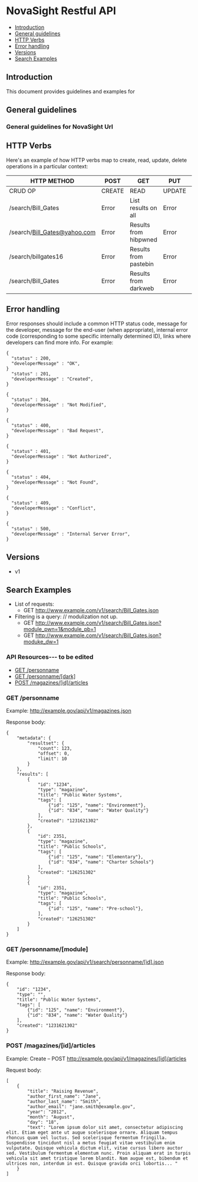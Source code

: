 # NovaSight Restful API 

* [Introduction](#introduction)
* [General guidelines](#general-guidelines)
* [HTTP Verbs](#http-verbs)
* [Error handling](#error-handling)
* [Versions](#versions)
* [Search Examples](#search-examples)

## Introduction

This document provides guidelines and examples for 

## General guidelines

### General guidelines for NovaSight Url

## HTTP Verbs

Here's an example of how HTTP verbs map to create, read, update, delete operations in a particular context:

| HTTP METHOD                     | POST   | GET                  | PUT    | DELETE |
| ------------------------------- | -------| -------------------- | ------ | ------ |
| CRUD OP                         | CREATE | READ                 | UPDATE | DELETE |
| /search/Bill_Gates              | Error  | List results on all  | Error  | Error  |
| /search/Bill_Gates@yahoo.com    | Error  | Results from hibpwned| Error  | Error  |
| /search/billgates16             | Error  | Results from pastebin| Error  | Error  |
| /search/Bill_Gates              | Error  | Results from darkweb | Error  | Error  |
<!--- just --->
## Error handling

Error responses should include a common HTTP status code, message for the developer, message for the end-user (when appropriate), internal error code (corresponding to some specific internally determined ID), links where developers can find more info. For example:

   
    {
      "status" : 200,
      "developerMessage" : "OK",
    }
      "status" : 201,
      "developerMessage" : "Created",
    }
    
    {
      "status" : 304,
      "developerMessage" : "Not Modified",
    }
    
    {
      "status" : 400,
      "developerMessage" : "Bad Request",
    }
    
    {
      "status" : 401,
      "developerMessage" : "Not Authorized",
    }
 
    {
      "status" : 404,
      "developerMessage" : "Not Found",
    }
    
    {
      "status" : 409,
      "developerMessage" : "Conflict",
    }
    
    {
      "status" : 500,
      "developerMessage" : "Internal Server Error",
    }

## Versions

* v1

## Search Examples

* List of requests:
    * GET http://www.example.com/v1/search/Bill_Gates.json 
* Filtering is a query: // modulization not up.
    * GET http://www.example.com/v1/search/Bill_Gates.json?module_pwn=1&module_pb=1
    * GET http://www.example.com/v1/search/Bill_Gates.json?moduke_dw=1

### API Resources--- to be edited


  - [GET /personname](#get-personname)
  - [GET /personname/[dark]](#get-magazinesid)
  - [POST /magazines/[id]/articles](#post-magazinesidarticles)

### GET /personname

Example: http://example.gov/api/v1/magazines.json

Response body:

    {
        "metadata": {
            "resultset": {
                "count": 123,
                "offset": 0,
                "limit": 10
            }
        },
        "results": [
            {
                "id": "1234",
                "type": "magazine",
                "title": "Public Water Systems",
                "tags": [
                    {"id": "125", "name": "Environment"},
                    {"id": "834", "name": "Water Quality"}
                ],
                "created": "1231621302"
            },
            {
                "id": 2351,
                "type": "magazine",
                "title": "Public Schools",
                "tags": [
                    {"id": "125", "name": "Elementary"},
                    {"id": "834", "name": "Charter Schools"}
                ],
                "created": "126251302"
            }
            {
                "id": 2351,
                "type": "magazine",
                "title": "Public Schools",
                "tags": [
                    {"id": "125", "name": "Pre-school"},
                ],
                "created": "126251302"
            }
        ]
    }

### GET /personname/[module]

Example: http://example.gov/api/v1/search/personname/[id].json

Response body:

    {
        "id": "1234",
        "type": "",
        "title": "Public Water Systems",
        "tags": [
            {"id": "125", "name": "Environment"},
            {"id": "834", "name": "Water Quality"}
        ],
        "created": "1231621302"
    }



### POST /magazines/[id]/articles

Example: Create – POST  http://example.gov/api/v1/magazines/[id]/articles

Request body:

    [
        {
            "title": "Raising Revenue",
            "author_first_name": "Jane",
            "author_last_name": "Smith",
            "author_email": "jane.smith@example.gov",
            "year": "2012",
            "month": "August",
            "day": "18",
            "text": "Lorem ipsum dolor sit amet, consectetur adipiscing elit. Etiam eget ante ut augue scelerisque ornare. Aliquam tempus rhoncus quam vel luctus. Sed scelerisque fermentum fringilla. Suspendisse tincidunt nisl a metus feugiat vitae vestibulum enim vulputate. Quisque vehicula dictum elit, vitae cursus libero auctor sed. Vestibulum fermentum elementum nunc. Proin aliquam erat in turpis vehicula sit amet tristique lorem blandit. Nam augue est, bibendum et ultrices non, interdum in est. Quisque gravida orci lobortis... "
        }
    ]

